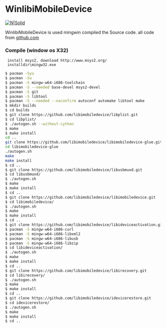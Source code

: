 # WinlibiMobileDevice

[![N|Solid](https://cldup.com/dTxpPi9lDf.thumb.png)](http://blog.sina.com.cn/functiontest)

WinlibiMobileDevice is used mingwin compiled the Source code.
all code from [github.com](https://github.com/libimobiledevice)

### Compile (window os X32)

     install msys2, download http://www.msys2.org/
     installdir\mingw32.exe 

```sh
$ pacman -Syu
$ pacman -Su
$ pacman -S mingw-w64-i686-toolchain
$ pacman -S --needed base-devel msys2-devel
$ pacman -S git
$ pacman -S libtool
$ pacman -S --needed --noconfirm autoconf automake libtool make
$ mkdir builds
$ cd builds
$ git clone https://github.com/libimobiledevice/libplist.git
$ cd libplist/
$ ./autogen.sh --without-cython
$ make
$ make install
cd ..
git clone https://github.com/libimobiledevice/libimobiledevice-glue.git
cd libimobiledevice-glue
./autogen.sh
make
make install
$ cd ..
$ git clone https://github.com/libimobiledevice/libusbmuxd.git
$ cd libusbmuxd/
$ ./autogen.sh
$ make
$ make install
$ cd ..
$ git clone https://github.com/libimobiledevice/libimobiledevice.git
$ cd libimobiledevice/
$ ./autogen.sh
$ make
$ make install
$ cd ..
$ git clone https://github.com/libimobiledevice/libideviceactivation.git
$ pacman -S mingw-w64-i686-curl
$ pacman -S mingw-w64-i686-libxml2
$ pacman -S mingw-w64-i686-libusb
$ pacman -S mingw-w64-i686-libzip
$ cd libideviceactivation/
$ ./autogen.sh
$ make
$ make install
$ cd ..
$ git clone https://github.com/libimobiledevice/libirecovery.git
$ cd libirecovery/
$ ./autogen.sh
$ make
$ make install
$ cd ..  
$ git clone https://github.com/libimobiledevice/idevicerestore.git
$ cd idevicerestore/
$ ./autogen.sh
$ make
$ make install
$ cd ..  
```

